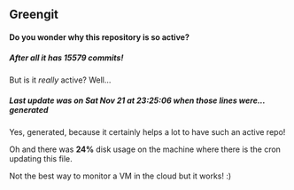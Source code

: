 ## Greengit

#### Do you wonder why this repository is so active?

##### After all it has 15579 commits!

But is it *really* active? Well...

##### Last update was on Sat Nov 21 at 23:25:06 when those lines were... generated

Yes, generated, because it certainly helps a lot to have such an active repo!

Oh and there was **24%** disk usage on the machine
where there is the cron updating this file.

Not the best way to monitor a VM in the cloud but it works! :)
